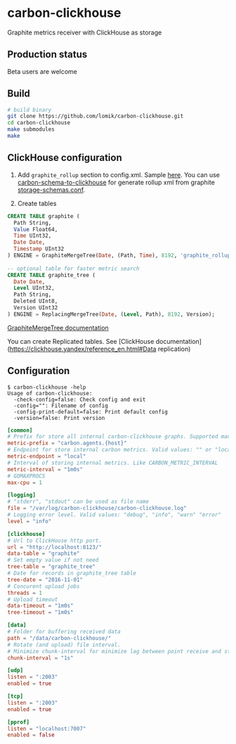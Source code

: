 # carbon-clickhouse
Graphite metrics receiver with ClickHouse as storage

## Production status
Beta users are welcome

## Build
```sh
# build binary
git clone https://github.com/lomik/carbon-clickhouse.git
cd carbon-clickhouse
make submodules
make
```

## ClickHouse configuration

1. Add `graphite_rollup` section to config.xml. Sample [here](https://github.com/yandex/ClickHouse/blob/master/dbms/src/Server/config.xml#L168). You can use [carbon-schema-to-clickhouse](https://github.com/bzed/carbon-schema-to-clickhouse) for generate rollup xml from graphite [storage-schemas.conf](http://graphite.readthedocs.io/en/latest/config-carbon.html#storage-schemas-conf).

2. Create tables
```sql
CREATE TABLE graphite ( 
  Path String,  
  Value Float64,  
  Time UInt32,  
  Date Date,  
  Timestamp UInt32
) ENGINE = GraphiteMergeTree(Date, (Path, Time), 8192, 'graphite_rollup');
 
-- optional table for faster metric search
CREATE TABLE graphite_tree (
  Date Date,
  Level UInt32,
  Path String,
  Deleted UInt8,
  Version UInt32
) ENGINE = ReplacingMergeTree(Date, (Level, Path), 8192, Version);
```

[GraphiteMergeTree documentation](https://github.com/yandex/ClickHouse/blob/master/dbms/include/DB/DataStreams/GraphiteRollupSortedBlockInputStream.h)

You can create Replicated tables. See [ClickHouse documentation](https://clickhouse.yandex/reference_en.html#Data replication)

## Configuration
```
$ carbon-clickhouse -help
Usage of carbon-clickhouse:
  -check-config=false: Check config and exit
  -config="": Filename of config
  -config-print-default=false: Print default config
  -version=false: Print version
```

```toml
[common]
# Prefix for store all internal carbon-clickhouse graphs. Supported macroses: {host}
metric-prefix = "carbon.agents.{host}"
# Endpoint for store internal carbon metrics. Valid values: "" or "local", "tcp://host:port", "udp://host:port"
metric-endpoint = "local"
# Interval of storing internal metrics. Like CARBON_METRIC_INTERVAL
metric-interval = "1m0s"
# GOMAXPROCS
max-cpu = 1

[logging]
# "stderr", "stdout" can be used as file name
file = "/var/log/carbon-clickhouse/carbon-clickhouse.log"
# Logging error level. Valid values: "debug", "info", "warn" "error"
level = "info"

[clickhouse]
# Url to ClickHouse http port. 
url = "http://localhost:8123/"
data-table = "graphite"
# Set empty value if not need
tree-table = "graphite_tree"
# Date for records in graphite_tree table
tree-date = "2016-11-01"
# Concurent upload jobs
threads = 1
# Upload timeout
data-timeout = "1m0s"
tree-timeout = "1m0s"

[data]
# Folder for buffering received data
path = "/data/carbon-clickhouse/"
# Rotate (and upload) file interval.
# Minimize chunk-interval for minimize lag between point receive and store
chunk-interval = "1s"

[udp]
listen = ":2003"
enabled = true

[tcp]
listen = ":2003"
enabled = true

[pprof]
listen = "localhost:7007"
enabled = false
```

